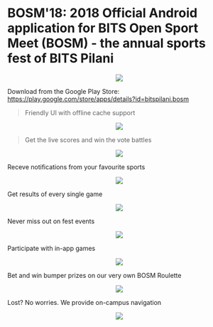 # BOSM'18: 2018 Official Android application for BITS Open Sport Meet (BOSM) - the annual sports fest of BITS Pilani
<p align="center">
  <img src="https://github.com/ayushjhaveri/BOSM/blob/master/app/src/main/res/drawable/BOSM.jpg">
</p>

Download from the Google Play Store: https://play.google.com/store/apps/details?id=bitspilani.bosm

>Friendly UI with offline cache support
<p align="center">
  <img src="https://github.com/ayushjhaveri/BOSM/blob/master/app/src/main/res/drawable/BOSM1.jpg">
</p>

>Get the live scores and win the vote battles
<p align="center">
  <img src="https://github.com/ayushjhaveri/BOSM/blob/master/app/src/main/res/drawable/BOSM2.jpg">
</p>

Receve notifications from your favourite sports
<p align="center">
  <img src="https://github.com/ayushjhaveri/BOSM/blob/master/app/src/main/res/drawable/BOSM3.jpg">
</p>

Get results of every single game
<p align="center">
  <img src="https://github.com/ayushjhaveri/BOSM/blob/master/app/src/main/res/drawable/BOSM4.jpg">
</p>

Never miss out on fest events
<p align="center">
  <img src="https://github.com/ayushjhaveri/BOSM/blob/master/app/src/main/res/drawable/BOSM5.jpg">
</p>

Participate with in-app games
<p align="center">
  <img src="https://github.com/ayushjhaveri/BOSM/blob/master/app/src/main/res/drawable/BOSM6.jpg">
</p>

Bet and win bumper prizes on our very own BOSM Roulette
<p align="center">
  <img src="https://github.com/ayushjhaveri/BOSM/blob/master/app/src/main/res/drawable/BOSM7.jpg">
</p>

Lost? No worries. We provide on-campus navigation
<p align="center">
  <img src="https://github.com/ayushjhaveri/BOSM/blob/master/app/src/main/res/drawable/BOSM8.jpg">
</p>
